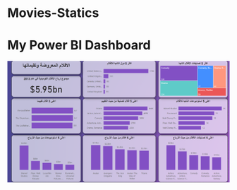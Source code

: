 # Movies-Statics

# My Power BI Dashboard  

![Dashboard Preview](https://github.com/MajedAlsarwani/Movies-Statics/blob/main/dashboard_preview.png)  
